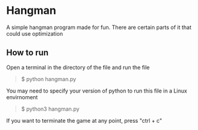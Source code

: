# Hangman
A simple hangman program made for fun. There are certain parts of it that could use optimization

## How to run
Open a terminal in the directory of the file and run the file
>$ python hangman.py

You may need to specify your version of python to run this file in a Linux envirnoment
>$ python3 hangman.py

If you want to terminate the game at any point, press "ctrl + c"
